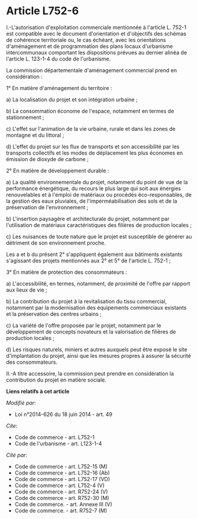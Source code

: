 # Article L752-6

I.-L'autorisation d'exploitation commerciale mentionnée à l'article L. 752-1 est compatible avec le document d'orientation et
d'objectifs des schémas de cohérence territoriale ou, le cas échéant, avec les orientations d'aménagement et de programmation
des plans locaux d'urbanisme intercommunaux comportant les dispositions prévues au dernier alinéa de l'article L. 123-1-4 du
code de l'urbanisme. 

La commission départementale d'aménagement commercial prend en considération : 

1° En matière d'aménagement du territoire : 

a) La localisation du projet et son intégration urbaine ; 

b) La consommation économe de l'espace, notamment en termes de stationnement ; 

c) L'effet sur l'animation de la vie urbaine, rurale et dans les zones de montagne et du littoral ; 

d) L'effet du projet sur les flux de transports et son accessibilité par les transports collectifs et les modes de
déplacement les plus économes en émission de dioxyde de carbone ; 

2° En matière de développement durable : 

a) La qualité environnementale du projet, notamment du point de vue de la performance énergétique, du recours le plus large
qui soit aux énergies renouvelables et à l'emploi de matériaux ou procédés éco-responsables, de la gestion des eaux
pluviales, de l'imperméabilisation des sols et de la préservation de l'environnement ; 

b) L'insertion paysagère et architecturale du projet, notamment par l'utilisation de matériaux caractéristiques des filières
de production locales ; 

c) Les nuisances de toute nature que le projet est susceptible de générer au détriment de son environnement proche. 

Les a et b du présent 2° s'appliquent également aux bâtiments existants s'agissant des projets mentionnés aux 2° et 5° de
l'article L. 752-1 ; 

3° En matière de protection des consommateurs : 

a) L'accessibilité, en termes, notamment, de proximité de l'offre par rapport aux lieux de vie ; 

b) La contribution du projet à la revitalisation du tissu commercial, notamment par la modernisation des équipements
commerciaux existants et la préservation des centres urbains ; 

c) La variété de l'offre proposée par le projet, notamment par le développement de concepts novateurs et la valorisation de
filières de production locales ; 

d) Les risques naturels, miniers et autres auxquels peut être exposé le site d'implantation du projet, ainsi que les mesures
propres à assurer la sécurité des consommateurs. 

II.-A titre accessoire, la commission peut prendre en considération la contribution du projet en matière sociale.

**Liens relatifs à cet article**

_Modifié par_:

  - Loi n°2014-626 du 18 juin 2014 - art. 49

_Cite_:

  - Code de commerce - art. L752-1
  - Code de l'urbanisme - art. L123-1-4

_Cité par_:

  - Code de commerce - art. L752-15 (M)
  - Code de commerce - art. L752-16 (Ab)
  - Code de commerce - art. L752-17 (VD)
  - Code de commerce - art. L752-4 (V)
  - Code de commerce - art. R752-24 (V)
  - Code de commerce - art. R752-30 (M)
  - Code de commerce. - art. Annexe III (V)
  - Code de commerce. - art. R752-7 (M)
